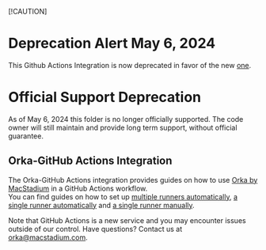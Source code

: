 [!CAUTION] 
# Deprecation Alert May 6, 2024

This Github Actions Integration is now deprecated in favor of the new [one](https://github.com/macstadium/orka-github-actions-integration/).

# Official Support Deprecation

As of May 6, 2024 this folder is no longer officially supported. The code owner will still maintain and provide long term support, without official guarantee.

## Orka-GitHub Actions Integration

The Orka-GitHub Actions integration provides guides on how to use [Orka by MacStadium][orka] in a GitHub Actions workflow.  
You can find guides on how to set up [multiple runners automatically](multiple-self-hosted-runners.md), [a single runner automatically](single-self-hosted-runner.md) and [a single runner manually](self-hosted-runner-manually.md).

Note that GitHub Actions is a new service and you may encounter issues outside of our control. Have questions? Contact us at orka@macstadium.com.

[orka]: https://www.macstadium.com/orka
